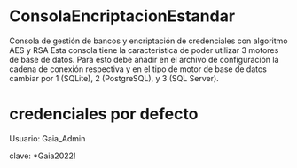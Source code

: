 # ConsolaEncriptacionEstandar
Consola de gestión de bancos y encriptación de credenciales con algoritmo AES y RSA
Esta consola tiene la característica de poder utilizar 3 motores de base de datos.
Para esto debe añadir en el archivo de configuración la cadena de conexión respectiva y en el tipo de motor de base de datos cambiar por 1 (SQLite), 
2 (PostgreSQL), y 3 (SQL Server).

# credenciales por defecto 
Usuario: Gaia_Admin

clave: *Gaia2022!

